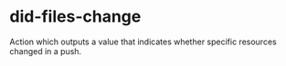 # did-files-change
Action which outputs a value that indicates whether specific resources changed in a push.
